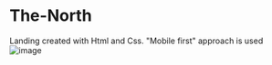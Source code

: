 # The-North
Landing created with Html and Css. 
"Mobile first" approach is used
![image](https://user-images.githubusercontent.com/29175500/165572086-03f88e00-c96d-4ca5-acdb-8b0c4237d808.png)
